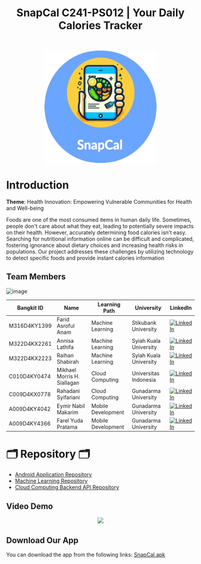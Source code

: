 <h1 align="center"> SnapCal C241-PS012 | Your Daily Calories Tracker </h1> <br>

<p align="center">
  <a>
    <img alt="SnapCal" title="SnapCal" src="https://github.com/SnapCal/.github/blob/main/Profile/Logo.png" width="300" height="300">
  </a>
</p>

<p align="center">
</p>

# Introduction

**Theme**: Health Innovation: Empowering Vulnerable Communities for Health and Well-being

Foods are one of the most consumed items in human daily life. Sometimes, people don't care about what they eat, leading to potentially severe impacts on their health. 
However, accurately determining food calories isn't easy. Searching for nutritional information online can be difficult and complicated, fostering ignorance about dietary choices and increasing health risks in populations. 
Our project addresses these challenges by utilizing technology to detect specific foods and provide instant calories information



## Team Members

![image](https://github.com/SnapCal/.github/assets/88528641/fa97f5e0-3543-458f-9a68-dc903fa54442)

| Bangkit ID    | Name                        | Learning Path       | University                       | LinkedIn                                                                                                     |
|---------------|-----------------------------|---------------------|---------------------------------|--------------------------------------------------------------------------------------------------------------|
| M316D4KY1399  | Farid Asroful Anam          | Machine Learning    | Stikubank University            | [![LinkedIn](https://img.shields.io/badge/LinkedIn-0077B5?style=for-the-badge&logo=linkedin&logoColor=white)](https://www.linkedin.com/in/farid-asroful-anam-32a59221b/)  |
| M322D4KX2261  | Annisa Lathifa              | Machine Learning    | Syiah Kuala University          | [![LinkedIn](https://img.shields.io/badge/LinkedIn-0077B5?style=for-the-badge&logo=linkedin&logoColor=white)](https://www.linkedin.com/in/annisa-lathifa/) |
| M322D4KX2223  | Raihan Shabirah             | Machine Learning    | Syiah Kuala University          | [![LinkedIn](https://img.shields.io/badge/LinkedIn-0077B5?style=for-the-badge&logo=linkedin&logoColor=white)](https://www.linkedin.com/in/raihan-shabirah-3146152a1/)  |
| C010D4KY0474  | Mikhael Morris H. Siallagan | Cloud Computing     | Universitas Indonesia           | [![LinkedIn](https://img.shields.io/badge/LinkedIn-0077B5?style=for-the-badge&logo=linkedin&logoColor=white)](https://www.linkedin.com/in/mikhaelsllgn/)        |
| C009D4KX0778  | Rahadani Syifariani         | Cloud Computing     | Gunadarma University            | [![LinkedIn](https://img.shields.io/badge/LinkedIn-0077B5?style=for-the-badge&logo=linkedin&logoColor=white)](https://www.linkedin.com/in/rahadani-syifariani/) |
| A009D4KY4042  | Eymir Nabil Makarim         | Mobile Development  | Gunadarma University            | [![LinkedIn](https://img.shields.io/badge/LinkedIn-0077B5?style=for-the-badge&logo=linkedin&logoColor=white)](https://www.linkedin.com/in/eymir-nabil-makarim/) |
| A009D4KY4366  | Farel Yuda Pratama          | Mobile Development  | Gunadarma University            | [![LinkedIn](https://img.shields.io/badge/LinkedIn-0077B5?style=for-the-badge&logo=linkedin&logoColor=white)](https://www.linkedin.com/in/farel-yuda-pratama/)  |



# 🗂️ Repository 🗂️
- [Android Application Repository](https://github.com/SnapCal/SnapCal-MD)
- [Machine Learning Repository](https://github.com/SnapCal/SnapCal-ML)
- [Cloud Computing Backend API Repository](https://github.com/SnapCal/SnapCal-CC)


## Video Demo

<p align="center">
  <a href="">
    <img src= alt="Video Demo">
  </a>
</p>


## Download Our App

You can download the app from the following links:
[SnapCal.apk]()

